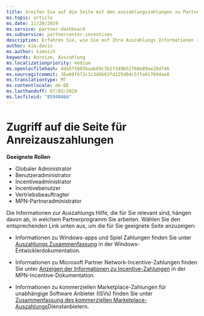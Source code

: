 ```yaml
---
title: Greifen Sie auf die Seite mit den auszahlungszahlungen zu Partner Center
ms.topic: article
ms.date: 11/20/2019
ms.service: partner-dashboard
ms.subservice: partnercenter-incentives
description: Erfahren Sie, wie Sie auf Ihre Auszahlungs Informationen zugreifen. Dies gilt für Windows-APP-und Spiel Zahlungen sowie für MPN-Incentive-Auszahlungen.
author: kim-davis
ms.author: kimnich
keywords: Anreize, Auszahlung
ms.localizationpriority: medium
ms.openlocfilehash: 4da575605baab09c3b1f349b52760e89ae20d746
ms.sourcegitcommit: 36a60f672c1c3d6b63fd225d04c5ffa917694ae0
ms.translationtype: MT
ms.contentlocale: de-DE
ms.lasthandoff: 07/03/2020
ms.locfileid: "85949466"
---
```

# <a name="access-your-incentives-payouts-page"></a>Zugriff auf die Seite für Anreizauszahlungen

**Geeignete Rollen**
-   Globaler Administrator
-   Benutzeradministrator
-   Incentiveadministrator
-   Incentivebenutzer
-   Vertriebsbeauftragter
-   MPN-Partneradministrator

Die Informationen zur Auszahlungs Hilfe, die für Sie relevant sind, hängen davon ab, in welchem Partnerprogramm Sie arbeiten. Wählen Sie den entsprechenden Link unten aus, um die für Sie geeignete Seite anzuzeigen:

- Informationen zu Windows-apps und Spiel Zahlungen finden Sie unter [Auszahlungs Zusammenfassung](https://docs.microsoft.com/windows/uwp/publish/payout-summary) in der Windows-Entwicklerdokumentation.

- Informationen zu Microsoft Partner Network-Incentive-Zahlungen finden Sie unter [Anzeigen der Informationen zu Incentive-Zahlungen](understand-incentive-payouts.md) in der MPN-Incentive-Dokumentation.

- Informationen zu kommerziellen Marketplace-Zahlungen für unabhängige Software Anbieter (ISVs) finden Sie unter [Zusammenfassung des kommerziellen Marketplace-Auszahlungs](https://docs.microsoft.com/azure/marketplace/partner-center-portal/payout-summary)Dienstanbietern.
